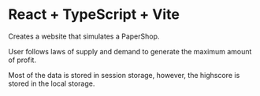 # React + TypeScript + Vite

Creates a website that simulates a PaperShop.

User follows laws of supply and demand to generate the maximum amount of profit.

Most of the data is stored in session storage, however, the highscore is stored in the local storage.

